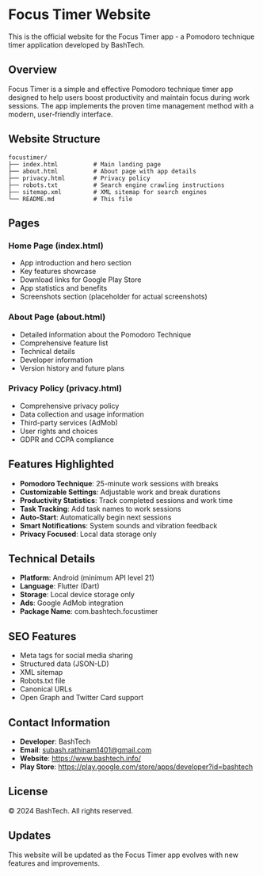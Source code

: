# Focus Timer Website

This is the official website for the Focus Timer app - a Pomodoro technique timer application developed by BashTech.

## Overview

Focus Timer is a simple and effective Pomodoro technique timer app designed to help users boost productivity and maintain focus during work sessions. The app implements the proven time management method with a modern, user-friendly interface.

## Website Structure

```
focustimer/
├── index.html          # Main landing page
├── about.html          # About page with app details
├── privacy.html        # Privacy policy
├── robots.txt          # Search engine crawling instructions
├── sitemap.xml         # XML sitemap for search engines
└── README.md           # This file
```

## Pages

### Home Page (index.html)
- App introduction and hero section
- Key features showcase
- Download links for Google Play Store
- App statistics and benefits
- Screenshots section (placeholder for actual screenshots)

### About Page (about.html)
- Detailed information about the Pomodoro Technique
- Comprehensive feature list
- Technical details
- Developer information
- Version history and future plans

### Privacy Policy (privacy.html)
- Comprehensive privacy policy
- Data collection and usage information
- Third-party services (AdMob)
- User rights and choices
- GDPR and CCPA compliance

## Features Highlighted

- **Pomodoro Technique**: 25-minute work sessions with breaks
- **Customizable Settings**: Adjustable work and break durations
- **Productivity Statistics**: Track completed sessions and work time
- **Task Tracking**: Add task names to work sessions
- **Auto-Start**: Automatically begin next sessions
- **Smart Notifications**: System sounds and vibration feedback
- **Privacy Focused**: Local data storage only

## Technical Details

- **Platform**: Android (minimum API level 21)
- **Language**: Flutter (Dart)
- **Storage**: Local device storage only
- **Ads**: Google AdMob integration
- **Package Name**: com.bashtech.focustimer

## SEO Features

- Meta tags for social media sharing
- Structured data (JSON-LD)
- XML sitemap
- Robots.txt file
- Canonical URLs
- Open Graph and Twitter Card support

## Contact Information

- **Developer**: BashTech
- **Email**: subash.rathinam1401@gmail.com
- **Website**: https://www.bashtech.info/
- **Play Store**: https://play.google.com/store/apps/developer?id=bashtech

## License

© 2024 BashTech. All rights reserved.

## Updates

This website will be updated as the Focus Timer app evolves with new features and improvements.

